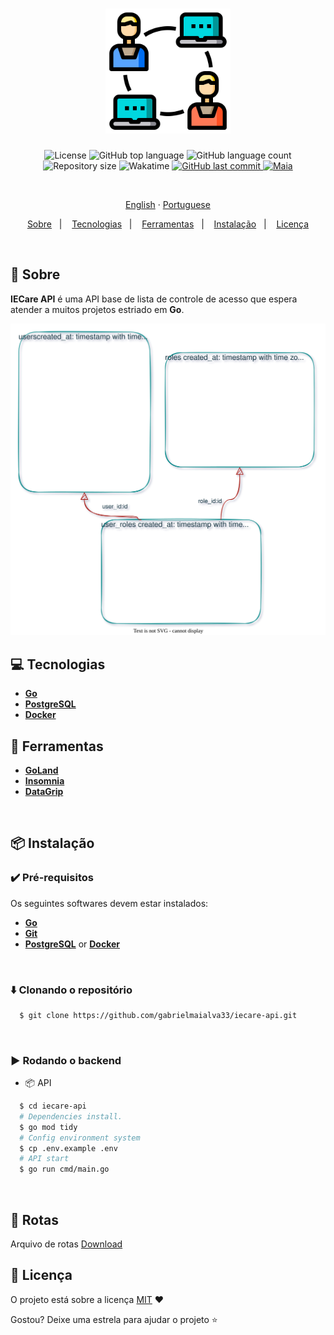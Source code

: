 <h1 align="center">
  <img src=".github/assets/acl.png" height="200" alt="acl">
</h1>

<p align="center">
  <img src="https://img.shields.io/github/license/gabrielmaialva33/iecare-api?color=00b8d3?style=flat&logo=appveyor" alt="License" />
  <img src="https://img.shields.io/github/languages/top/gabrielmaialva33/iecare-api?style=flat&logo=appveyor" alt="GitHub top language" >
  <img src="https://img.shields.io/github/languages/count/gabrielmaialva33/iecare-api?style=flat&logo=appveyor" alt="GitHub language count" >
  <img src="https://img.shields.io/github/repo-size/gabrielmaialva33/iecare-api?style=flat&logo=appveyor" alt="Repository size" >
  <img src="https://wakatime.com/badge/user/e61842d0-c588-4586-96a3-f0448a434be4/project/c4df4417-ef3b-4723-b2db-f40d8b003871.svg?style=flat&logo=appveyor" alt="Wakatime" >
  <a href="https://github.com/gabrielmaialva33/iecare-api/commits/master">
    <img src="https://img.shields.io/github/last-commit/gabrielmaialva33/iecare-api?style=flat&logo=appveyor" alt="GitHub last commit" >
    <img src="https://img.shields.io/badge/made%20by-Maia-15c3d6?style=flat&logo=appveyor" alt="Maia" >  
  </a>
</p>

<br>

<p align="center">
    <a href="README.md">English</a>
    ·
    <a href="README-pt.md">Portuguese</a>
</p>

<p align="center">
  <a href="#bookmark-about">Sobre</a>&nbsp;&nbsp;&nbsp;|&nbsp;&nbsp;&nbsp;
  <a href="#computer-technologies">Tecnologias</a>&nbsp;&nbsp;&nbsp;|&nbsp;&nbsp;&nbsp;
  <a href="#wrench-tools">Ferramentas</a>&nbsp;&nbsp;&nbsp;|&nbsp;&nbsp;&nbsp;
  <a href="#package-installation">Instalação</a>&nbsp;&nbsp;&nbsp;|&nbsp;&nbsp;&nbsp;
  <a href="#memo-license">Licença</a>
</p>

<br>

## :bookmark: Sobre

**IECare API** é uma API base de lista de controle de acesso que espera atender a muitos projetos estriado em **Go**.

<kbd>
  <img src=".github/assets/schema.svg" alt="schema">
</kbd>

<br>

## :computer: Tecnologias

- **[Go](https://go.dev/)**
- **[PostgreSQL](https://www.postgresql.org/)**
- **[Docker](https://www.docker.com/)**
  <br>

## :wrench: Ferramentas

- **[GoLand](https://www.jetbrains.com/goland/)**
- **[Insomnia](https://insomnia.rest/)**
- **[DataGrip](https://www.jetbrains.com/datagrip/)**

<br>

## :package: Instalação

### :heavy_check_mark: **Pré-requisitos**

Os seguintes softwares devem estar instalados:

- **[Go](https://go.dev/dl/)**
- **[Git](https://git-scm.com/)**
- **[PostgreSQL](https://www.postgresql.org/download/)** or **[Docker](https://www.docker.com/get-started/)**

<br>

### :arrow_down: **Clonando o repositório**

```sh
  $ git clone https://github.com/gabrielmaialva33/iecare-api.git
```

<br>

### :arrow_forward: **Rodando o backend**

- :package: API

```sh
  $ cd iecare-api
  # Dependencies install.
  $ go mod tidy
  # Config environment system
  $ cp .env.example .env
  # API start
  $ go run cmd/main.go
```

<br>

## :twisted_rightwards_arrows: Rotas

Arquivo de rotas [Download](https://raw.githubusercontent.com/gabrielmaialva33/iecare-api/master/.github/assets/Insomnia.zip)

## :memo: Licença

O projeto está sobre a licença [MIT](./LICENSE) ❤️

Gostou? Deixe uma estrela para ajudar o projeto ⭐
